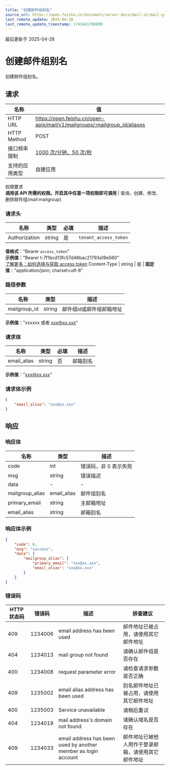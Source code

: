 ```yaml
---
title: "创建邮件组别名"
source_url: https://open.feishu.cn/document/server-docs/mail-v1/mail-group/mailgroup-alias/create
last_remote_update: 2025-04-28
last_remote_update_timestamp: 1745841706000
---
```

最后更新于 2025-04-28

# 创建邮件组别名

创建邮件组别名。

## 请求
名称 | 值
---|---
HTTP URL | https://open.feishu.cn/open-apis/mail/v1/mailgroups/:mailgroup_id/aliases
HTTP Method | POST
接口频率限制 | [1000 次/分钟、50 次/秒](https://open.feishu.cn/document/ukTMukTMukTM/uUzN04SN3QjL1cDN)
支持的应用类型 | 自建应用
权限要求  
            **调用该 API 所需的权限。开启其中任意一项权限即可调用** | 查询、创建、修改、删除邮件组(mail:mailgroup)

### 请求头

名称 | 类型 | 必填 | 描述
--- | --- | --- | ---
Authorization | string | 是 | `tenant_access_token`  
**值格式**："Bearer `access_token`"  
**示例值**："Bearer t-7f1bcd13fc57d46bac21793a18e560"  
[了解更多：如何选择与获取 access token](https://open.feishu.cn/document/uAjLw4CM/ugTN1YjL4UTN24CO1UjN/trouble-shooting/how-to-choose-which-type-of-token-to-use)
Content-Type | string | 是 | **固定值**："application/json; charset=utf-8"

### 路径参数

名称 | 类型 | 描述
--- | --- | ---
mailgroup_id | string | 邮件组id或邮件组邮箱地址  
**示例值**："xxxxxx 或者 xxx@xx.xxx"

### 请求体

名称 | 类型 | 必填 | 描述
--- | --- | --- | ---
email_alias | string | 否 | 邮箱别名  
**示例值**："xxx@xx.xxx"

### 请求体示例
```json
{
    "email_alias": "xxx@xx.xxx"
}
```

## 响应

### 响应体

名称 | 类型 | 描述
--- | --- | ---
code | int | 错误码，非 0 表示失败
msg | string | 错误描述
data | \- | \-
mailgroup_alias | email_alias | 邮件组别名
primary_email | string | 主邮箱地址
email_alias | string | 邮箱别名

### 响应体示例
```json
{
    "code": 0,
    "msg": "success",
    "data": {
        "mailgroup_alias": {
            "primary_email": "xxx@xx.xxx",
            "email_alias": "xxx@xx.xxx"
        }
    }
}
```

### 错误码

HTTP状态码 | 错误码 | 描述 | 排查建议
--- | --- | --- | ---
409 | 1234006 | email address has been used | 邮件地址已被占用，请使用其它邮件地址
404 | 1234013 | mail group not found | 请确认邮件组是否存在
400 | 1234008 | request parameter error | 请检查请求参数是否正确
409 | 1235002 | email alias address has been used | 别名邮件地址已被占用，请使用其它邮件地址
400 | 1235003 | Service unavailable | 请稍后重试
404 | 1234019 | mail address's domain not found | 请确认域名是否存在
409 | 1234033 | email address has been used by another member as login account | 邮件地址已被他人用作于登录邮箱，请使用其它邮件地址
